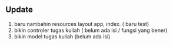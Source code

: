 ## Update

1. baru nambahin resources layout app, index. ( baru test)
2. bikin controler tugas kuliah ( belum ada isi / fungsi yang bener)
3. bikin model tugas kuliah (belum ada isi)